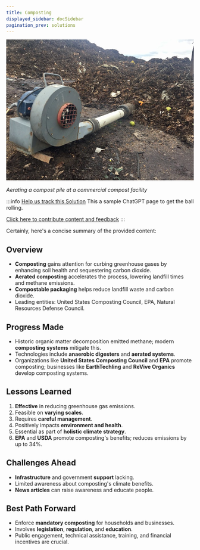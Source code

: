 ```yaml
---
title: Composting
displayed_sidebar: docSidebar
pagination_prev: solutions
---
```


![Cover Image](../static/img/commercial-composting.jpg)

_Aerating a compost pile at a commercial compost facility_

:::info [Help us track this Solution](contribute)
This a sample ChatGPT page to get the ball rolling.

[Click here to contribute content and feedback](contribute)
:::

Certainly, here's a concise summary of the provided content:

## Overview

- **Composting** gains attention for curbing greenhouse gases by enhancing soil health and sequestering carbon dioxide.
- **Aerated composting** accelerates the process, lowering landfill times and methane emissions.
- **Compostable packaging** helps reduce landfill waste and carbon dioxide.
- Leading entities: United States Composting Council, EPA, Natural Resources Defense Council.

## Progress Made

- Historic organic matter decomposition emitted methane; modern **composting systems** mitigate this.
- Technologies include **anaerobic digesters** and **aerated systems**.
- Organizations like **United States Composting Council** and **EPA** promote composting; businesses like **EarthTechling** and **ReVive Organics** develop composting systems.

## Lessons Learned

1. **Effective** in reducing greenhouse gas emissions.
2. Feasible on **varying scales**.
3. Requires **careful management**.
4. Positively impacts **environment and health**.
5. Essential as part of **holistic climate strategy**.
6. **EPA** and **USDA** promote composting's benefits; reduces emissions by up to 34%.

## Challenges Ahead

- **Infrastructure** and government **support** lacking.
- Limited awareness about composting's climate benefits.
- **News articles** can raise awareness and educate people.

## Best Path Forward

- Enforce **mandatory composting** for households and businesses.
- Involves **legislation**, **regulation**, and **education**.
- Public engagement, technical assistance, training, and financial incentives are crucial.
